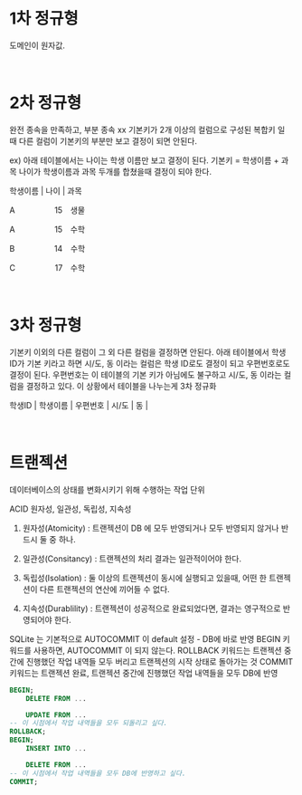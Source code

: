 # 1차 정규형

도메인이 원자값.

<br>

# 2차 정규형

완전 종속을 만족하고, 부분 종속 xx
기본키가 2개 이상의 컬럼으로 구성된 복합키 일 때
다른 컬럼이 기본키의 부분만 보고 결정이 되면 안된다.

ex) 아래 테이블에서는 나이는 학생 이름만 보고 결정이 된다.
기본키 = 학생이름 + 과목
나이가 학생이름과 과목 두개를 합쳤을때 결정이 되야 한다.

학생이름 | 나이 | 과목

A　　　　　15　생물

A　　　　　15　수학

B　　　　　14　수학

C　　　　　17　수학

<br>

# 3차 정규형

기본키 이외의 다른 컬럼이 그 외 다른 컬럼을 결정하면 안된다.
아래 테이블에서 학생 ID가 기본 키라고 하면
시/도, 동 이라는 컬럼은 학생 ID로도 결정이 되고 우편번호로도 결정이 된다.
우편번호는 이 테이블의 기본 키가 아님에도 불구하고
시/도, 동 이라는 컬럼을 결정하고 있다.
이 상황에서 테이블을 나누는게 3차 정규화

학생ID | 학생이름 | 우편번호 | 시/도 | 동 |

<br>

# 트랜젝션

데이터베이스의 상태를 변화시키기 위해 수행하는 작업 단위

ACID
원자성, 일관성, 독립성, 지속성

1. 원자성(Atomicity) : 트랜젝션이 DB 에 모두 반영되거나 모두 반영되지 않거나 반드시 둘 중 하나.

2. 일관성(Consitancy) : 트랜젝션의 처리 결과는 일관적이어야 한다.

3. 독립성(Isolation) : 둘 이상의 트랜젝션이 동시에 실행되고 있을때, 어떤 한 트랜젝션이 다른 트랜젝션의 연산에 끼어들 수 없다.

4. 지속성(Durablility) : 트랜젝션이 성공적으로 완료되었다면, 결과는 영구적으로 반영되어야 한다.


SQLite 는 기본적으로 AUTOCOMMIT 이 default 설정 - DB에 바로 반영
BEGIN 키워드를 사용하면, AUTOCOMMIT 이 되지 않는다.
ROLLBACK 키워드는 트랜젝션 중간에 진행했던 작업 내역들 모두 버리고 트랜젝션의 시작 상태로 돌아가는 것
COMMIT 키워드는 트랜젝션 완료, 트랜젝션 중간에 진행했던 작업 내역들을 모두 DB에 반영

```sql
BEGIN;
    DELETE FROM ...

    UPDATE FROM ...
-- 이 시점에서 작업 내역들을 모두 되돌리고 싶다.
ROLLBACK;
BEGIN;
    INSERT INTO ...

    DELETE FROM ...
-- 이 시점에서 작업 내역들을 모두 DB에 반영하고 싶다.
COMMIT;
```
